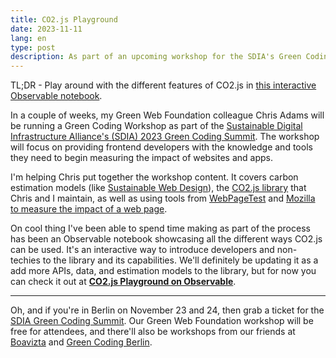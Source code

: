 ```yaml
---
title: CO2.js Playground
date: 2023-11-11
lang: en
type: post
description: As part of an upcoming workshop for the SDIA's Green Coding Summit, I've made an interactive CO2.js playground for people to get hands on with the capabilities of our little JavaScript library.
---
```


TL;DR - Play around with the different features of CO2.js in [this interactive Observable notebook](https://observablehq.com/@greenweb/co2-js-playground).

In a couple of weeks, my Green Web Foundation colleague Chris Adams will be running a Green Coding Workshop as part of the [Sustainable Digital Infrastructure Alliance's (SDIA) 2023 Green Coding Summit](https://sdialliance.org/green-coding-summit/2023/). The workshop will focus on providing frontend developers with the knowledge and tools they need to begin measuring the impact of websites and apps.

I'm helping Chris put together the workshop content. It covers carbon estimation models (like [Sustainable Web Design](https://sustainablewebdesign.org/)), the [CO2.js library](https://github.com/thegreenwebfoundation/co2.js) that Chris and I maintain, as well as using tools from [WebPageTest](https://webpagetest.org/) and [Mozilla to measure the impact of a web page](https://fershad.com/writing/co2e-estimates-in-firefox-profiler/).

On cool thing I've been able to spend time making as part of the process has been an Observable notebook showcasing all the different ways CO2.js can be used. It's an interactive way to introduce developers and non-techies to the library and its capabilities. We'll definitely be updating it as a add more APIs, data, and estimation models to the library, but for now you can check it out at [**CO2.js Playground on Observable**](https://observablehq.com/@greenweb/co2-js-playground).

***

Oh, and if you're in Berlin on November 23 and 24, then grab a ticket for the [SDIA Green Coding Summit](https://sdialliance.org/green-coding-summit/2023/). Our Green Web Foundation workshop will be free for attendees, and there'll also be workshops from our friends at [Boavizta](https://boavizta.org/) and [Green Coding Berlin](https://www.green-coding.org/).
